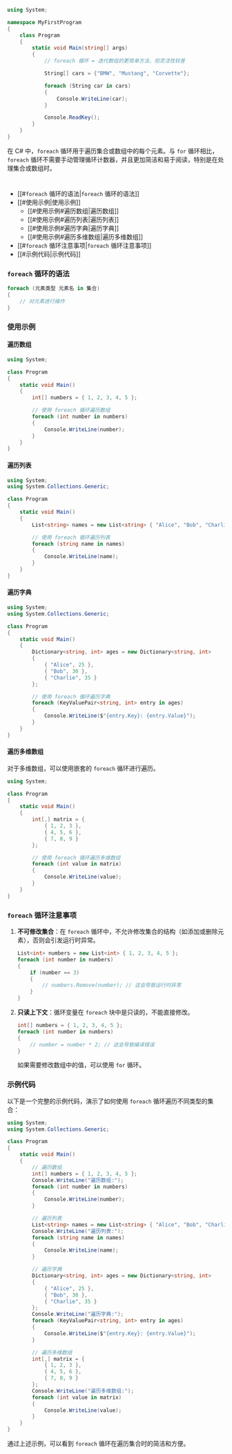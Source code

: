
```c#
using System;

namespace MyFirstProgram
{
    class Program
    {
        static void Main(string[] args)
        {
            // foreach 循环 = 迭代数组的更简单方法，但灵活性较差

            String[] cars = {"BMW", "Mustang", "Corvette"};

            foreach (String car in cars)
            {
                Console.WriteLine(car);
            }

            Console.ReadKey();
        }
    }
}
```




在 C# 中，`foreach` 循环用于遍历集合或数组中的每个元素。与 `for` 循环相比，`foreach` 循环不需要手动管理循环计数器，并且更加简洁和易于阅读，特别是在处理集合或数组时。

# 
- [[#`foreach` 循环的语法|`foreach` 循环的语法]]
- [[#使用示例|使用示例]]
	- [[#使用示例#遍历数组|遍历数组]]
	- [[#使用示例#遍历列表|遍历列表]]
	- [[#使用示例#遍历字典|遍历字典]]
	- [[#使用示例#遍历多维数组|遍历多维数组]]
- [[#`foreach` 循环注意事项|`foreach` 循环注意事项]]
- [[#示例代码|示例代码]]

### `foreach` 循环的语法

```csharp
foreach (元素类型 元素名 in 集合)
{
    // 对元素进行操作
}
```

### 使用示例

#### 遍历数组

```csharp
using System;

class Program
{
    static void Main()
    {
        int[] numbers = { 1, 2, 3, 4, 5 };

        // 使用 foreach 循环遍历数组
        foreach (int number in numbers)
        {
            Console.WriteLine(number);
        }
    }
}
```

#### 遍历列表

```csharp
using System;
using System.Collections.Generic;

class Program
{
    static void Main()
    {
        List<string> names = new List<string> { "Alice", "Bob", "Charlie" };

        // 使用 foreach 循环遍历列表
        foreach (string name in names)
        {
            Console.WriteLine(name);
        }
    }
}
```

#### 遍历字典

```csharp
using System;
using System.Collections.Generic;

class Program
{
    static void Main()
    {
        Dictionary<string, int> ages = new Dictionary<string, int>
        {
            { "Alice", 25 },
            { "Bob", 30 },
            { "Charlie", 35 }
        };

        // 使用 foreach 循环遍历字典
        foreach (KeyValuePair<string, int> entry in ages)
        {
            Console.WriteLine($"{entry.Key}: {entry.Value}");
        }
    }
}
```

#### 遍历多维数组

对于多维数组，可以使用嵌套的 `foreach` 循环进行遍历。

```csharp
using System;

class Program
{
    static void Main()
    {
        int[,] matrix = {
            { 1, 2, 3 },
            { 4, 5, 6 },
            { 7, 8, 9 }
        };

        // 使用 foreach 循环遍历多维数组
        foreach (int value in matrix)
        {
            Console.WriteLine(value);
        }
    }
}
```

### `foreach` 循环注意事项

1. **不可修改集合**：在 `foreach` 循环中，不允许修改集合的结构（如添加或删除元素），否则会引发运行时异常。
   
   ```csharp
   List<int> numbers = new List<int> { 1, 2, 3, 4, 5 };
   foreach (int number in numbers)
   {
       if (number == 3)
       {
           // numbers.Remove(number); // 这会导致运行时异常
       }
   }
   ```

2. **只读上下文**：循环变量在 `foreach` 块中是只读的，不能直接修改。
   
   ```csharp
   int[] numbers = { 1, 2, 3, 4, 5 };
   foreach (int number in numbers)
   {
       // number = number * 2; // 这会导致编译错误
   }
   ```

   如果需要修改数组中的值，可以使用 `for` 循环。

### 示例代码

以下是一个完整的示例代码，演示了如何使用 `foreach` 循环遍历不同类型的集合：

```csharp
using System;
using System.Collections.Generic;

class Program
{
    static void Main()
    {
        // 遍历数组
        int[] numbers = { 1, 2, 3, 4, 5 };
        Console.WriteLine("遍历数组:");
        foreach (int number in numbers)
        {
            Console.WriteLine(number);
        }

        // 遍历列表
        List<string> names = new List<string> { "Alice", "Bob", "Charlie" };
        Console.WriteLine("遍历列表:");
        foreach (string name in names)
        {
            Console.WriteLine(name);
        }

        // 遍历字典
        Dictionary<string, int> ages = new Dictionary<string, int>
        {
            { "Alice", 25 },
            { "Bob", 30 },
            { "Charlie", 35 }
        };
        Console.WriteLine("遍历字典:");
        foreach (KeyValuePair<string, int> entry in ages)
        {
            Console.WriteLine($"{entry.Key}: {entry.Value}");
        }

        // 遍历多维数组
        int[,] matrix = {
            { 1, 2, 3 },
            { 4, 5, 6 },
            { 7, 8, 9 }
        };
        Console.WriteLine("遍历多维数组:");
        foreach (int value in matrix)
        {
            Console.WriteLine(value);
        }
    }
}
```

通过上述示例，可以看到 `foreach` 循环在遍历集合时的简洁和方便。